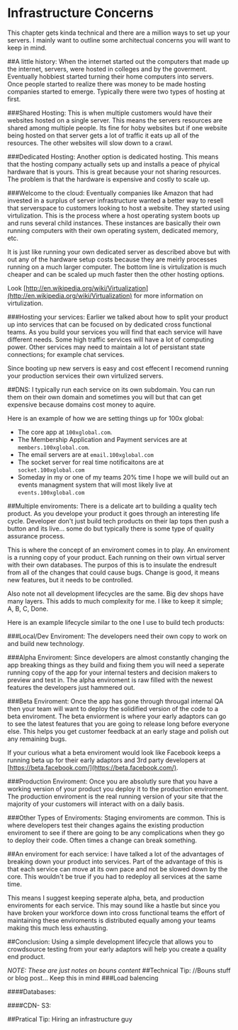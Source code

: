 # Infrastructure Concerns
This chapter gets kinda technical and there are a million ways to set up your servers. I mainly want to outline some architectual concerns you will want to keep in mind.

##A little history:
When the internet started out the computers that made up the internet, servers, were hosted in colleges and by the goverment. Eventually hobbiest started turning their home computers into servers. Once people started to realize there was money to be made hosting companies started to emerge. Typically there were two types of hosting at first.

###Shared Hosting:
This is when multiple customers would have their websites hosted on a single server. This means the servers resources are shared among multiple people. Its fine for hoby websites but if one website being hosted on that server gets a lot of traffic it eats up all of the resources.  The other websites will slow down to a crawl.

###Dedicated Hosting:
Another option is dedicated hosting. This means that the hosting company actually sets up and installs a peace of phyical hardware that is yours. This is great because your not sharing resources. The problem is that the hardware is expensive and costly to scale up.

###Welcome to the cloud:
Eventually companies like Amazon that had invested in a surplus of server infrastructure wanted a better way to resell that serverspace to customers looking to host a website. They started using virtulization. This is the process where a host operating system boots up and runs several child instances. These instances are basically their own running computers with their own operating system, dedicated memory, etc.

It is just like running your own dedicated server as described above but with out any of the hardware setup costs because they are meirly processes running on a much larger computer. The bottom line is virtulization is much cheaper and can be scaled up much faster then the other hosting options.

Look [http://en.wikipedia.org/wiki/Virtualization](http://en.wikipedia.org/wiki/Virtualization) for more information on virtulization.

###Hosting your services:
Earlier we talked about how to split your product up into services that can be focused on by dedicated cross functional teams. As you build your services you will find that each service will have different needs. Some high traffic services will have a lot of computing power. Other services may need to maintain a lot of persistant state connections; for example chat services.

Since booting up new servers is easy and cost effecent I recomend running your production services their own virtulized servers.

##DNS:
I typically run each service on its own subdomain. You can run them on their own domain and sometimes you will but that can get expensive because domains cost money to aquire.

Here is an example of how we are setting things up for 100x global:

* The core app at `100xglobal.com`.
* The Membership Application and Payment services are at `members.100xglobal.com`.
* The email servers are at `email.100xglobal.com`
* The socket server for real time notificaitons are at `socket.100xglobal.com`
* Someday in my or one of my teams 20% time I hope we will build out an events managment system that will most likely live at `events.100xglobal.com`




##Multiple enviroments:
There is a delicate art to building a quality tech product. As you develope your product it goes through an interesting life cycle. Developer don't just build tech products on their lap tops then push a button and its live... some do but typically there is some type of quality assurance process.

This is where the concept of an enviroment comes in to play. An enviroment is a running copy of your product. Each running on their own virtual server with their own databases. The purpos of this is to insulate the endresult from all of the changes that could cause bugs. Change is good, it means new features, but it needs to be controlled.

Also note not all development lifecycles are the same. Big dev shops have many layers. This adds to much complexity for me. I like to keep it simple; A, B, C, Done.

Here is an example lifecycle similar to the one I use to build tech products:

###Local/Dev Enviroment:
The developers need their own copy to work on and build new technology.

###Alpha Enviroment:
Since developers are almost constantly changing the app breaking things as they build and fixing them you will need a seperate running copy of the app for your internal testers and decision makers to preview and test in. The alpha enviroment is raw filled with the newest features the developers just hammered out.



###Beta Enviroment:
Once the app has gone through througal internal QA then your team will want to deploy the solidified version of the code to a beta enviroment. The beta enviorment is where your early adaptors can go to see the latest features that you are going to release long before everyone else. This helps you get customer feedback at an early stage and polish out any remaining bugs.


If your curious what a beta enviroment would look like Facebook keeps a running beta up for their early adaptors and 3rd party developers at [https://beta.facebook.com/](https://beta.facebook.com/).

###Production Enviroment:
Once you are absolutly sure that you have a working version of your product you deploy it to the production enviroment. The production enviroment is the real running version of your site that the majority of your customers will interact with on a daily basis.

###Other Types of Enviroments:
Staging enviroments are common. This is where developers test their changes agains the existing production enviroment to see if there are going to be any complications when they go to deploy their code. Often times a change can break something.


##An enviroment for each service:
I have talked a lot of the advantages of breaking down your product into services. Part of the advantage of this is that each service can move at its own pace and not be slowed down by the core. This wouldn't be true if you had to redeploy all services at the same time.

This means I suggest keeping seperate alpha, beta, and production enviroments for each service. This may sound like a hastle but since you have broken your workforce down into cross functional teams the effort of maintaining these enviroments is distributed equally among your teams making this much less exhausting.


##Conclusion:
Using a simple development lifecycle that allows you to crowdsource testing from your early adaptors will help you create a quality end product.







_NOTE: These are just notes on bouns content_
##Technical Tip:
//Bouns stuff or blog post...
Keep this in mind
###Load balencing

####Databases:

####CDN- S3:



##Pratical Tip:
Hiring an infrastructure guy



